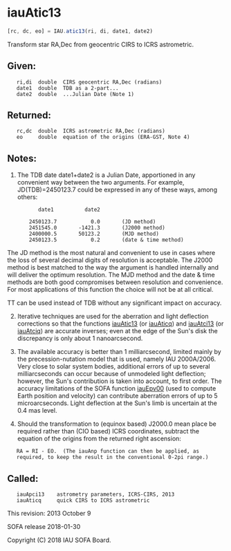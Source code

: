 # iauAtic13

```js
[rc, dc, eo] = IAU.atic13(ri, di, date1, date2)
```

Transform star RA,Dec from geocentric CIRS to ICRS astrometric.

## Given:
```
   ri,di  double  CIRS geocentric RA,Dec (radians)
   date1  double  TDB as a 2-part...
   date2  double  ...Julian Date (Note 1)
```

## Returned:
```
   rc,dc  double  ICRS astrometric RA,Dec (radians)
   eo     double  equation of the origins (ERA-GST, Note 4)
```

## Notes:

1) The TDB date date1+date2 is a Julian Date, apportioned in any
   convenient way between the two arguments.  For example,
   JD(TDB)=2450123.7 could be expressed in any of these ways, among
   others:

```
          date1          date2

       2450123.7           0.0       (JD method)
       2451545.0       -1421.3       (J2000 method)
       2400000.5       50123.2       (MJD method)
       2450123.5           0.2       (date & time method)
```

   The JD method is the most natural and convenient to use in cases
   where the loss of several decimal digits of resolution is
   acceptable.  The J2000 method is best matched to the way the
   argument is handled internally and will deliver the optimum
   resolution.  The MJD method and the date & time methods are both
   good compromises between resolution and convenience.  For most
   applications of this function the choice will not be at all
   critical.

   TT can be used instead of TDB without any significant impact on
   accuracy.

2) Iterative techniques are used for the aberration and light
   deflection corrections so that the functions [iauAtic13][1] (or
   [iauAticq][2]) and [iauAtci13][3] (or [iauAtciq][4]) are accurate inverses;
   even at the edge of the Sun's disk the discrepancy is only about
   1 nanoarcsecond.

3) The available accuracy is better than 1 milliarcsecond, limited
   mainly by the precession-nutation model that is used, namely
   IAU 2000A/2006.  Very close to solar system bodies, additional
   errors of up to several milliarcseconds can occur because of
   unmodeled light deflection;  however, the Sun's contribution is
   taken into account, to first order.  The accuracy limitations of
   the SOFA function [iauEpv00][5] (used to compute Earth position and
   velocity) can contribute aberration errors of up to
   5 microarcseconds.  Light deflection at the Sun's limb is
   uncertain at the 0.4 mas level.

4) Should the transformation to (equinox based) J2000.0 mean place
   be required rather than (CIO based) ICRS coordinates, subtract the
   equation of the origins from the returned right ascension:
```
   RA = RI - EO.  (The iauAnp function can then be applied, as
   required, to keep the result in the conventional 0-2pi range.)
```

## Called:
```
   iauApci13    astrometry parameters, ICRS-CIRS, 2013
   iauAticq     quick CIRS to ICRS astrometric
```

This revision:   2013 October 9

SOFA release 2018-01-30

Copyright (C) 2018 IAU SOFA Board.

[1]: iau.atic13.md
[2]: iau.aticq.md
[3]: iau.atci13.md
[4]: iau.atciq.md
[5]: iau.epv00.md
